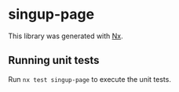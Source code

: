 # singup-page

This library was generated with [Nx](https://nx.dev).

## Running unit tests

Run `nx test singup-page` to execute the unit tests.
